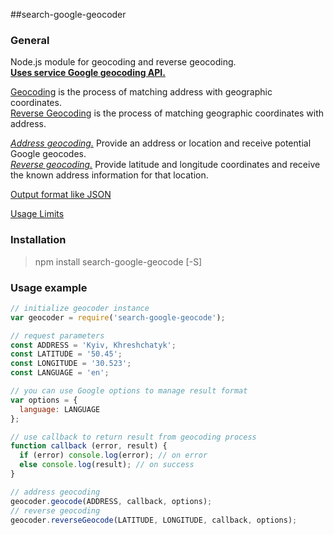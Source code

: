 ##search-google-geocoder

### General
Node.js module for geocoding and reverse geocoding.  
[**Uses service Google geocoding API.**](https://developers.google.com/maps/documentation/geocoding)

[Geocoding](https://developers.google.com/maps/documentation/geocoding/#Geocoding) is the process of matching address with geographic coordinates.  
[Reverse Geocoding](https://developers.google.com/maps/documentation/geocoding/#ReverseGeocoding) is the process of matching geographic coordinates with address.

[*Address geocoding.*](https://developers.google.com/maps/documentation/geocoding/#GeocodingRequests) Provide an address or location and receive potential Google geocodes.  
[*Reverse geocoding.*](https://developers.google.com/maps/documentation/geocoding/#reverse-example) Provide latitude and longitude coordinates and receive the known address information for that location.

[Output format like JSON](https://developers.google.com/maps/documentation/geocoding/#JSON)

[Usage Limits](https://developers.google.com/maps/documentation/geocoding/#Limits)

### Installation
>npm install search-google-geocode [-S]

### Usage example
```javascript
// initialize geocoder instance
var geocoder = require('search-google-geocode');

// request parameters
const ADDRESS = 'Kyiv, Khreshchatyk';
const LATITUDE = '50.45';
const LONGITUDE = '30.523';
const LANGUAGE = 'en';

// you can use Google options to manage result format
var options = {
  language: LANGUAGE
};

// use callback to return result from geocoding process
function callback (error, result) {
  if (error) console.log(error); // on error
  else console.log(result); // on success
}

// address geocoding
geocoder.geocode(ADDRESS, callback, options);
// reverse geocoding
geocoder.reverseGeocode(LATITUDE, LONGITUDE, callback, options);
```
